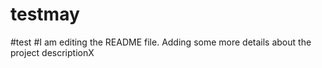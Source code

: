 # testmay

#test
#I am editing the README file. Adding some more details about the project descriptionX

